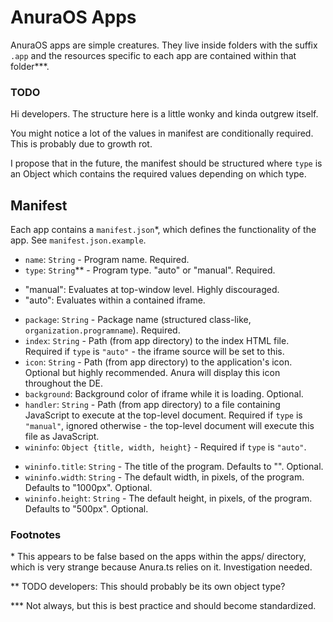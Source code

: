 # AnuraOS Apps
AnuraOS apps are simple creatures. They live inside folders with the suffix `.app` and the resources specific to each app are contained within that folder\*\*\*.

### TODO
Hi developers. The structure here is a little wonky and kinda outgrew itself.

You might notice a lot of the values in manifest are conditionally required. This is probably due to growth rot. 

I propose that in the future, the manifest should be structured where `type` is an Object which contains the required values depending on which type.

## Manifest
Each app contains a `manifest.json`\*, which defines the functionality of the app. See `manifest.json.example`.

- `name`: `String` - Program name. Required. 
- `type`: `String`\*\* - Program type. "auto" or "manual". Required. 
 * "manual": Evaluates at top-window level. Highly discouraged.
 * "auto": Evaluates within a contained iframe.
- `package`: `String` - Package name (structured class-like, `organization.programname`). Required.
- `index`: `String` - Path (from app directory) to the index HTML file. Required if `type` is `"auto"` - the iframe source will be set to this.
- `icon`: `String` - Path (from app directory) to the application's icon. Optional but highly recommended. Anura will display this icon throughout the DE.
- `background`: Background color of iframe while it is loading. Optional. 
- `handler`: `String` - Path (from app directory) to a file containing JavaScript to execute at the top-level document. Required if `type` is `"manual"`, ignored otherwise - the top-level document will execute this file as JavaScript.
- `wininfo`: `Object {title, width, height}` - Required if `type` is `"auto"`.
 * `wininfo.title`: `String` - The title of the program. Defaults to "". Optional.
 * `wininfo.width`: `String` - The default width, in pixels, of the program. Defaults to "1000px". Optional.
 * `wininfo.height`: `String` - The default height, in pixels, of the program. Defaults to "500px". Optional.

### Footnotes
\* This appears to be false based on the apps within the apps/ directory, which is very strange because Anura.ts relies on it. Investigation needed.

\*\* TODO developers: This should probably be its own object type?

\*\*\* Not always, but this is best practice and should become standardized.